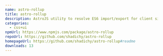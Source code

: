 ```yaml
---
name: astro-rollup
title: astro-rollup
description: AstroJS utility to resolve ES6 import/export for client side JavaScript
categories:
  - css+ui
npmUrl: https://www.npmjs.com/package/astro-rollup
repoUrl: https://github.com/shadichy/astro-rollup
homepageUrl: https://github.com/shadichy/astro-rollup#readme
downloads: 13
---
```

